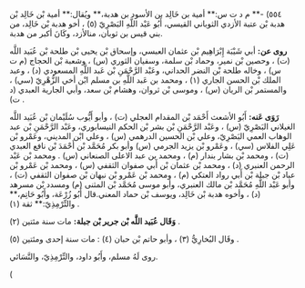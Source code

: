 ٥٥٤) -** م د ت س:** أمية بن خَالِد بن الأسود بن هدبة،** ويُقال:** أمية بْن خَالِد بْن هدبة بْن عتبة الأزدي الثوباني القيسي، أَبُو عَبْد اللَّهِ البَصْرِيّ (٥) ، أخو هدبة بْن خَالِد، من بني قيس بن ثوبان، منالأزد، وكَانَ أكبر من هدبة.

**روى عن:** أبي شَيْبَة إِبْرَاهِيم بْن عثمان العبسي، وإسحاق بْن يحيى بْن طلحة بْن عُبَيد اللَّه (ت) ، وحصين بْن نمير، وحماد بْن سلمة، وسفيان الثوري (س) ، وشعبة بْن الحجاج (م ت س) ، وخاله طلحة بْن النضر الحداني، وعَبْد الرَّحْمَنِ بْن عَبد اللَّهِ المسعودي (د) ، وعبد الملك بْن الحسن الجاري (١) ، ومحمد بن عَبد اللَّهِ بن مسلم ابْن أخي الزُّهْرِيّ (سي) ، والمستمر بْن الريان (س) ، وموسى بْن ثروان، وهشام بْن سعد، وأبي الجارية العبدي (د ت) .

**رَوَى عَنه:** أَبُو الأشعث أَحْمَد بْن المقدام العجلي (ت) ، وأبو أَيُّوب سُلَيْمان بْن عُبَيد اللَّه الغيلاني البَصْرِيّ (س) ، وعَبْد الرَّحْمَنِ بْن بشر بْن الحكم النيسابوري، وعَبْد الرَّحْمَنِ بْن عبد الوهاب العمي البَصْرِيّ، وعلي بْن الحسين الدرهمي (س) ، وعلي ابْن المديني، وعَمْرو بْن عَلِي الفلاس (سي) ، وعَمْرو بْن يزيد الجرمي (س) وأبو بكر مُحَمَّد بْن أَحْمَدَ بْن نافع العبدي (ت) ، ومحمد بْن بشار بندار (م) ، ومحمد بن عبد الاعلى الصنعاني (س) . ومحمد بْن عَبْد الرحمن العنبري (د) ، ومحمد بْن عثمان بْن أَبي صفوان الثقفي (س) ، ومحمد بْن عَمْرو بْن عباد بْن جبلة بْن أَبي رواد العتكي (م) ، ومحمد بْن عَمْرو بْن نبهان بْن صفوان الثقفي (ت) ، وأبو عَبْد اللَّهِ مُحَمَّد بْن مالك العنبري، وأبو موسى مُحَمَّد بْن المثنى (م) ومسدد بْن مسرهد (د) ، وأخوه هدبة بْن خَالِد، ويوسف بْن حماد المعني.قال أَبُو زُرْعَة، وأَبُو حَاتِم،** والتِّرْمِذِيّ:** ثقة (١) .

**وَقَال عُبَيد اللَّه بْن جرير بْن جبلة:** مات سنة مئتين (٢) .

وقَال البُخارِيُّ (٣) ، وأبو حاتم بْن حبان (٤) : مات سنة إحدى ومئتين (٥) .

روى لَهُ مسلم، وأَبُو داود، والتِّرْمِذِيّ، والنَّسَائي.

(